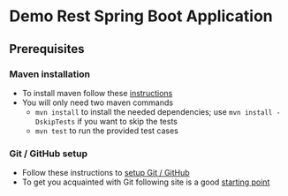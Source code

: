 # Demo Rest Spring Boot Application

## Prerequisites

### Maven installation
* To install maven follow these [instructions](https://maven.apache.org/install.html)
* You will only need two maven commands
  * ```mvn install``` to install the needed dependencies; use ```mvn install -DskipTests``` if you want to skip the tests
  * ```mvn test``` to run the provided test cases
  
### Git / GitHub setup
* Follow these instructions to [setup Git / GitHub](https://help.github.com/articles/set-up-git/)
* To get you acquainted with Git following site is a good [starting point](https://git-scm.com/book/en/v2/Getting-Started-Git-Basics)
